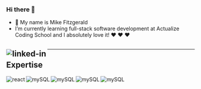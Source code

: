 ### Hi there 👋

- 🌱 My name is Mike Fitzgerald
- I’m currently learning full-stack software development at Actualize Coding School and I absolutely love it! :heart: :heart: :heart: 

[<img align="left" alt="linked-in" src="https://img.shields.io/badge/linkedin-%230077B5.svg?&style=for-the-badge&logo=linkedin&logoColor=white" />](https://www.linkedin./in/michealcfitzgerald/)
-----------
-----------
## Expertise

<img align="left" alt="react" src="https://img.shields.io/badge/react%20-%2320232a.svg?&style=for-the-badge&logo=react&logoColor=%2361DAFB" />

<img align="left" alt="mySQL" src="https://img.shields.io/badge/MySQL-005C84?style=for-the-badge&logo=mysql&logoColor=white" />

<img align="left" alt="mySQL" src="https://img.shields.io/badge/Bootstrap-563D7C?style=for-the-badge&logo=bootstrap&logoColor=white" />

<img align="left" alt="mySQL" src="https://img.shields.io/badge/Node.js-339933?style=for-the-badge&logo=nodedotjs&logoColor=white" />

<img align="left" alt="mySQL" src="https://img.shields.io/badge/Ruby-CC342D?style=for-the-badge&logo=ruby&logoColor=white" />
